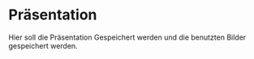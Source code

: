 # Präsentation

Hier soll die Präsentation Gespeichert werden und die benutzten Bilder gespeichert werden.
